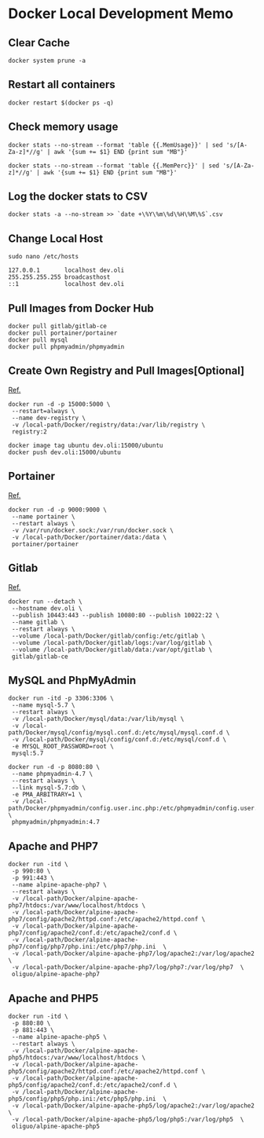# Docker Local Development Memo
## Clear Cache
```
docker system prune -a
```

## Restart all containers
```
docker restart $(docker ps -q)
```

## Check memory usage
```
docker stats --no-stream --format 'table {{.MemUsage}}' | sed 's/[A-Za-z]*//g' | awk '{sum += $1} END {print sum "MB"}'

docker stats --no-stream --format 'table {{.MemPerc}}' | sed 's/[A-Za-z]*//g' | awk '{sum += $1} END {print sum "MB"}'
```

## Log the docker stats to CSV
```
docker stats -a --no-stream >> `date +\%Y\%m\%d\%H\%M\%S`.csv
```


## Change Local Host
```
sudo nano /etc/hosts
```
```
127.0.0.1       localhost dev.oli
255.255.255.255 broadcasthost
::1             localhost dev.oli
```

## Pull Images from Docker Hub
```
docker pull gitlab/gitlab-ce
docker pull portainer/portainer
docker pull mysql
docker pull phpmyadmin/phpmyadmin
```

## Create Own Registry and Pull Images[Optional]
[Ref.](https://docs.docker.com/registry/deploying/)
```
docker run -d -p 15000:5000 \
 --restart=always \
 --name dev-registry \
 -v /local-path/Docker/registry/data:/var/lib/registry \
 registry:2

docker image tag ubuntu dev.oli:15000/ubuntu
docker push dev.oli:15000/ubuntu
```

## Portainer
[Ref.](https://www.portainer.io/installation/)
```
docker run -d -p 9000:9000 \
 --name portainer \ 
 --restart always \
 -v /var/run/docker.sock:/var/run/docker.sock \
 -v /local-path/Docker/portainer/data:/data \
 portainer/portainer
```

## Gitlab
[Ref.](https://docs.gitlab.com/omnibus/docker/README.html#after-starting-a-container)
```
docker run --detach \
 --hostname dev.oli \
 --publish 10443:443 --publish 10080:80 --publish 10022:22 \
 --name gitlab \
 --restart always \
 --volume /local-path/Docker/gitlab/config:/etc/gitlab \
 --volume /local-path/Docker/gitlab/logs:/var/log/gitlab \
 --volume /local-path/Docker/gitlab/data:/var/opt/gitlab \
 gitlab/gitlab-ce
```

## MySQL and PhpMyAdmin
```
docker run -itd -p 3306:3306 \
 --name mysql-5.7 \
 --restart always \
 -v /local-path/Docker/mysql/data:/var/lib/mysql \
 -v /local-path/Docker/mysql/config/mysql.conf.d:/etc/mysql/mysql.conf.d \
 -v /local-path/Docker/mysql/config/conf.d:/etc/mysql/conf.d \
 -e MYSQL_ROOT_PASSWORD=root \
 mysql:5.7

docker run -d -p 8080:80 \
 --name phpmyadmin-4.7 \
 --restart always \
 --link mysql-5.7:db \
 -e PMA_ARBITRARY=1 \
 -v /local-path/Docker/phpmyadmin/config.user.inc.php:/etc/phpmyadmin/config.user.inc.php \
 phpmyadmin/phpmyadmin:4.7
```

## Apache and PHP7
```
docker run -itd \
 -p 990:80 \
 -p 991:443 \
 --name alpine-apache-php7 \
 --restart always \
 -v /local-path/Docker/alpine-apache-php7/htdocs:/var/www/localhost/htdocs \
 -v /local-path/Docker/alpine-apache-php7/config/apache2/httpd.conf:/etc/apache2/httpd.conf \
 -v /local-path/Docker/alpine-apache-php7/config/apache2/conf.d:/etc/apache2/conf.d \
 -v /local-path/Docker/alpine-apache-php7/config/php7/php.ini:/etc/php7/php.ini  \
 -v /local-path/Docker/alpine-apache-php7/log/apache2:/var/log/apache2  \
 -v /local-path/Docker/alpine-apache-php7/log/php7:/var/log/php7  \
 oliguo/alpine-apache-php7
```

## Apache and PHP5
```
docker run -itd \
 -p 880:80 \
 -p 881:443 \
 --name alpine-apache-php5 \
 --restart always \
 -v /local-path/Docker/alpine-apache-php5/htdocs:/var/www/localhost/htdocs \
 -v /local-path/Docker/alpine-apache-php5/config/apache2/httpd.conf:/etc/apache2/httpd.conf \
 -v /local-path/Docker/alpine-apache-php5/config/apache2/conf.d:/etc/apache2/conf.d \
 -v /local-path/Docker/alpine-apache-php5/config/php5/php.ini:/etc/php5/php.ini  \
 -v /local-path/Docker/alpine-apache-php5/log/apache2:/var/log/apache2  \
 -v /local-path/Docker/alpine-apache-php5/log/php5:/var/log/php5  \
 oliguo/alpine-apache-php5
```


